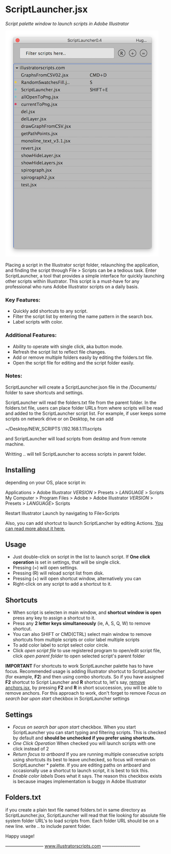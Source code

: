 # ScriptLauncher.jsx 

_Script palette window to launch scripts in Adobe Illustrator_

![Script palette window to launch scripts in Adobe Illustrator](.crap/fullClean.png?raw=true "ScriptLauncher.jsx")

Placing a script in the Illustrator script folder, relaunching the application, and finding the script through File > Scripts can be a tedious task. Enter ScriptLauncher, a tool that provides a simple interface for quickly launching other scripts within Illustrator. This script is a must-have for any professional who runs Adobe Illustrator scripts on a daily basis.

### Key Features:

* Quickly add shortcuts to any script. 
* Filter the script list by entering the name pattern in the search box. 
* Label scripts with color. 



### Additional Features:

* Ability to operate with single click, aka button mode.
* Refresh the script list to reflect file changes.
* Add or remove multiple folders easily by editing the folders.txt file.
* Open the script file for editing and the script folder easily.



### Notes:

ScriptLauncher will create a ScriptLauncher.json file in the <User>/Documents/ folder to save shortcuts and settings.

ScriptLauncher will read the folders.txt file from the parent folder. In the folders.txt file, users can place folder URLs from where scripts will be read and added to the ScriptLauncher script list. For example, if user keeps some scripts on network drive or on Desktop, he can add 

~/Desktop/NEW_SCRIPTS 
\\192.168.1.11\scripts

and ScriptLauncher will load scripts from desktop and from remote machine.

Writting .. will tell ScriptLauncher to access scripts in parent folder.


## Installing

depending on your OS, place script in:

Applications > Adobe Illustrator _VERSION_ > Presets > _LANGUAGE_ > Scripts
My Computer > Program Files > Adobe > Adobe Illustrator _VERSION_  > Presets > _LANGUAGE_> Scripts

Restart Illustrator
Launch by navigating to File>Scripts


Also, you can add shortcut to launch ScriptLancher by editing Actions. [You can read more about it here.](https://www.illustratorscripts.com/resources/how-to-add-shortcut-to-any-script/) 

## Usage

* Just double-click on script in the list to launch script. If **One click operation** is set in settings, that will be single click.
* Pressing (=) will open settings.
* Pressing (R) will reload script list from disk.
* Pressing (+) will open shortcut window, alternatively you can
* Right-click on any script to add a shortcut to it.

## Shortcuts

* When script is selecten in main window, and **shortcut window is open** press any key to assign a shortcut to it.
* Press any **2 letter keys simultaneously** (ie, A, S, Q, W) to remove shortcut. 
* You can also SHIFT or CMD(CTRL) select main window to remove shortcuts from multiple scripts or color label multiple scripts
* To add color label to script select color circle.
* Click *open script file* to use registered program to open/edit script file, click *open parent folder* to open selected script's parent folder


**IMPORTANT**
For shortcuts to work ScriptLauncher palette has to have focus. Recommended usage is adding Illustrator shortcut to ScriptLauncher (for example, **F2**) and then using
combo shortcuts. So if you have assigned **F2** shortcut to Script Launcher and  **R** shortcut to, let's say, [remove anchors.jsx](https://www.illustratorscripts.com/scripts/remove-anchors-points/),
by pressing **F2** and **R** in short scuccession, you will be able to remove anchors.
For this approach to work, don't forget to remove _Focus on search bar upon start_ checkbox in ScriptLauncher settings

## Settings

* _Focus on search bar upon start_ checkbox. When you start ScriptLauncher you can start typing and filtering scripts. This is checked by default and **should be unchecked if you prefer using shortcuts.**
* _One Click Operation_ When checked you will launch scripts with one click instead of 2
* _Return focus to artboard_ If you are running multiple consecutive scripts using shortcuts its best to leave unchecked, so focus will remain on ScriptLauncher * palette. If you are editing paths on artboard and occasionally use a shortcut to launch script, it is best to tick this.
* _Enable color labels_ Does what it says. The reason this checkbox exists is because images implementation is buggy in Adobe Illustrator

## Folders.txt

if you create a plain text file named folders.txt in same directory as ScriptLauncher.jsx, ScriptLauncher will read that file looking for absolute file system folder URL's to load scripts from. Each folder URL should be on a new line.
write .. to include parent folder.



Happy usage!






–––––––––––––––––
<a href="http://www.illustratorscripts.com">www.illustratorscripts.com</a>
–––––––––––––––––